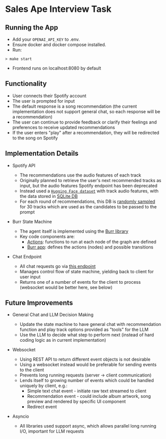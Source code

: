 # Sales Ape Interview Task

## Running the App

* Add your `OPENAI_API_KEY` to .env.
* Ensure docker and docker compose installed.
* Run:

```
> make start

```

* Frontend runs on localhost:8080 by default


## Functionality

* User connects their Spotify account
* The user is prompted for input
* The default response is a song recommendation (the current implementation does not support general chat, so each response will be a recommendation)
* The user can continue to provide feedback or clarify their feelings and preferences to receive updated recommendations
* If the user enters "play" after a recommendation, they will be redirected to the song on Spotify

## Implementation Details

* Spotify API
  - The recommendations use the audio features of each track
  - Originally planned to retrieve the user's next recommended tracks as input, but the audio features Spotify endpoint has been deprecated
  - Instead used a [`Hugging Face dataset`](./backend/src/spotify/spotify_tracks_top_10000.csv) with track audio features, with the data stored in [SQLite DB](./backend/src/spotify/tables.py)
  - For each round of recommendations, this DB is [randomly sampled](./backend/src/api/routers.chat.py#L32) for 30 tracks which are used as the candidates to be passed to the prompt

* Burr State Machine
  - The agent itself is implemented using the [Burr library](https://burr.dagworks.io/)
  - Key code components are:
    - [Actions](./backend/src/ai/nodes.py): functions to run at each node of the graph are defined
    - [Burr app](./backend/src/ai/state_machine.py): defines the actions (nodes) and possible transitions

* Chat Endpoint
  - All chat requests go via [this endpoint](./backend/src/api/routers.chat.py#L30)
  - Manages control flow of state machine, yielding back to client for user input
  - Returns one of a number of events for the client to process (websocket would be better here, see below)

## Future Improvements

* General Chat and LLM Decision Making
  - Update the state machine to have general chat with recommendation function and play track options provided as "tools" for the LLM
  - Use the LLM to decide what step to perform next (instead of hard coding logic as in current implementation)

* Websocket
  - Using REST API to return different event objects is not desirable
  - Using a websocket instead would be preferable for sending events to the client
  - Prevents long running requests (server -> client communication)
  - Lends itself to growing number of events which could be handled uniquely by client, e.g.:
    - Simple text chat event - initiate raw text streamed to client
    - Recommendation event - could include album artwork, song preview and rendered by specific UI component
    - Redirect event

* Asyncio
  - All libraries used support async, which allows parallel long running I/O, important for LLM requests
